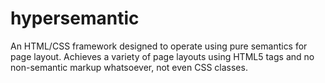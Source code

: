 # hypersemantic
An HTML/CSS framework designed to operate using pure semantics for page layout. Achieves a variety of page layouts using HTML5 tags and no non-semantic markup whatsoever, not even CSS classes.
